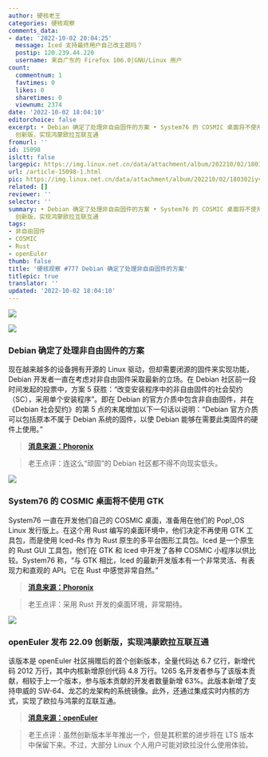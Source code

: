 ```yaml
---
author: 硬核老王
categories: 硬核观察
comments_data:
- date: '2022-10-02 20:04:25'
  message: Iced 支持最终用户自己改主题吗？
  postip: 120.239.44.220
  username: 来自广东的 Firefox 106.0|GNU/Linux 用户
count:
  commentnum: 1
  favtimes: 0
  likes: 0
  sharetimes: 0
  viewnum: 2374
date: '2022-10-02 18:04:10'
editorchoice: false
excerpt: • Debian 确定了处理非自由固件的方案 • System76 的 COSMIC 桌面将不使用 GTK • openEuler 发布 22.09
  创新版，实现鸿蒙欧拉互联互通
fromurl: ''
id: 15098
islctt: false
largepic: https://img.linux.net.cn/data/attachment/album/202210/02/180302iyvchr7qbger13yq.jpg
url: /article-15098-1.html
pic: https://img.linux.net.cn/data/attachment/album/202210/02/180302iyvchr7qbger13yq.jpg.thumb.jpg
related: []
reviewer: ''
selector: ''
summary: • Debian 确定了处理非自由固件的方案 • System76 的 COSMIC 桌面将不使用 GTK • openEuler 发布 22.09
  创新版，实现鸿蒙欧拉互联互通
tags:
- 非自由固件
- COSMIC
- Rust
- openEuler
thumb: false
title: '硬核观察 #777 Debian 确定了处理非自由固件的方案'
titlepic: true
translator: ''
updated: '2022-10-02 18:04:10'
---
```


![](/data/attachment/album/202210/02/180302iyvchr7qbger13yq.jpg)


![](/data/attachment/album/202210/02/180316j1si3i1pg73iti9i.jpg)


### Debian 确定了处理非自由固件的方案


现在越来越多的设备拥有开源的 Linux 驱动，但却需要闭源的固件来实现功能，Debian 开发者一直在考虑对非自由固件采取最新的立场。在 Debian 社区前一段时间发起的投票中，方案 5 获胜：“改变安装程序中的非自由固件的社会契约（SC），采用单个安装程序”。即在 Debian 的官方介质中包含非自由固件，并在《Debian 社会契约》的第 5 点的末尾增加以下一句话以说明：“Debian 官方介质可以包括原本不属于 Debian 系统的固件，以使 Debian 能够在需要此类固件的硬件上使用。”



> 
> **[消息来源：Phoronix](https://www.phoronix.com/news/Debian-Non-Free-Firmware-Result)**
> 
> 
> 



> 
> 老王点评：连这么“顽固”的 Debian 社区都不得不向现实低头。
> 
> 
> 


![](/data/attachment/album/202210/02/180325p4amcd7g1cgd733b.jpg)


### System76 的 COSMIC 桌面将不使用 GTK


System76 一直在开发他们自己的 COSMIC 桌面，准备用在他们的 Pop!\_OS Linux 发行版上。在这个用 Rust 编写的桌面环境中，他们决定不再使用 GTK 工具包，而是使用 Iced-Rs 作为 Rust 原生的多平台图形工具包。Iced 是一个原生的 Rust GUI 工具包，他们在 GTK 和 Iced 中开发了各种 COSMIC 小程序以供比较。System76 称，“与 GTK 相比，Iced 的最新开发版本有一个非常灵活、有表现力和直观的 API。它在 Rust 中感觉非常自然。”



> 
> **[消息来源：Phoronix](https://www.phoronix.com/news/COSMIC-Desktop-Iced-Toolkit)**
> 
> 
> 



> 
> 老王点评：采用 Rust 开发的桌面环境，非常期待。
> 
> 
> 


![](/data/attachment/album/202210/02/180339c2ufce1677uhlcw2.jpg)


### openEuler 发布 22.09 创新版，实现鸿蒙欧拉互联互通


该版本是 openEuler 社区捐赠后的首个创新版本，全量代码达 6.7 亿行，新增代码 2012 万行，其中内核新增原创代码 4.8 万行。1265 名开发者参与了该版本贡献，相较于上一个版本，参与版本贡献的开发者数量新增 63%。此版本新增了支持申威的 SW-64、龙芯的龙架构的系统镜像。此外，还通过集成实时内核的方式，实现了欧拉与鸿蒙的互联互通。



> 
> **[消息来源：openEuler](https://mp.weixin.qq.com/s/pvp_drAo3Vzg11MjRqbXwg)**
> 
> 
> 



> 
> 老王点评：虽然创新版本半年推出一个，但是其积累的进步将在 LTS 版本中保留下来。不过，大部分 Linux 个人用户可能对欧拉没什么使用体验。
> 
> 
>